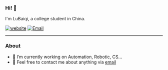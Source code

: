 ### Hi! 👋

I'm LuBaiqi, a college student in China.

[![website](https://img.shields.io/badge/-Blog-1ca0f1?style=for-the-badge&logo=blogger&logoColor=white&link=https://ittuann.github.io)](https://ittuann.github.io) [![Email](https://img.shields.io/badge/-ittuann@outlook.com-c14438?style=for-the-badge&logo=Gmail&logoColor=white&link=mailto:ittuann@outlook.com)](mailto:ittuann@outlook.com)

------

### About

- 🔭 I’m currently working on Automation, Robotic, CS...
- 💬 Feel free to contact me about anything via [email](mailto:ittuann@outlook.com)
